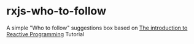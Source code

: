 # rxjs-who-to-follow

A simple "Who to follow" suggestions box based on [The introduction to Reactive Programming](https://gist.github.com/staltz/868e7e9bc2a7b8c1f754) Tutorial 

